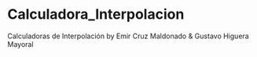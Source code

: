 # Calculadora_Interpolacion
Calculadoras de Interpolación by Emir Cruz Maldonado &amp; Gustavo Higuera Mayoral
